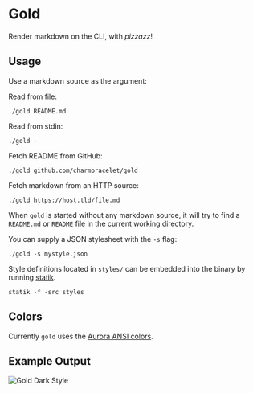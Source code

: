 # Gold

Render markdown on the CLI, with _pizzazz_!

## Usage

Use a markdown source as the argument:

Read from file:
```
./gold README.md
```

Read from stdin:
```
./gold -
```

Fetch README from GitHub:
```
./gold github.com/charmbracelet/gold
```

Fetch markdown from an HTTP source:
```
./gold https://host.tld/file.md
```

When `gold` is started without any markdown source, it will try to find a
`README.md` or `README` file in the current working directory.

You can supply a JSON stylesheet with the `-s` flag:
```
./gold -s mystyle.json
```

Style definitions located in `styles/` can be embedded into the binary by
running [statik](https://github.com/rakyll/statik).
```
statik -f -src styles
```

## Colors

Currently `gold` uses the [Aurora ANSI colors](https://godoc.org/github.com/logrusorgru/aurora#Index).

## Example Output

![Gold Dark Style](https://github.com/charmbracelet/gold/raw/master/cmd/gold/gold_dark.png)

